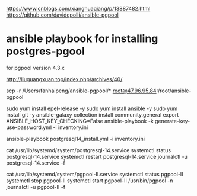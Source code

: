 https://www.cnblogs.com/xianghuaqiang/p/13887482.html
https://github.com/davidepolli/ansible-pgpool
# ansible playbook for installing postgres-pgool
for pgpool version 4.3.x

http://liuguangxuan.top/index.php/archives/40/

scp -r /Users/fanhaipeng/ansible-pgpool/* root@47.96.95.84:/root/ansible-pgpool

sudo yum install epel-release -y
sudo yum install ansible -y
sudo yum install git -y
ansible-galaxy collection install community.general
export ANSIBLE_HOST_KEY_CHECKING=False
ansible-playbook -k generate-key-use-password.yml  -i inventory.ini


ansible-playbook postgresql14_install.yml -i inventory.ini


cat /usr/lib/systemd/system/postgresql-14.service
systemctl status postgresql-14.service
systemctl restart postgresql-14.service
journalctl -u postgresql-14.service -f

cat /usr/lib/systemd/system/pgpool-II.service
systemctl status pgpool-II
systemctl stop pgpool-II
systemctl start pgpool-II
/usr/bin/pgpool -n
journalctl -u pgpool-II -f


